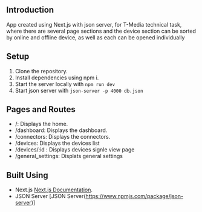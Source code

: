 ## Introduction
App created using Next.js with json server, for T-Media technical task, where there are several page sections and the device section can be sorted by online and offline device, as well as each can be opened individually
## Setup

1. Clone the repository.
2. Install dependencies using npm i.
3. Start the server locally with `npm run dev`
4. Start json server with `json-server -p 4000 db.json`

## Pages and Routes

- /: Displays the home.
- /dashboard: Displays the dashboard.
- /connectors: Displays the connectors.
- /devices: Displays the devices list
- /devices/:id : Displays devices signle view page
- /general_settings: Displats general settings


## Built Using

- Next.js [Next.js Documentation](https://nextjs.org/docs).
- JSON Server [JSON Server(https://www.npmjs.com/package/json-server)]



